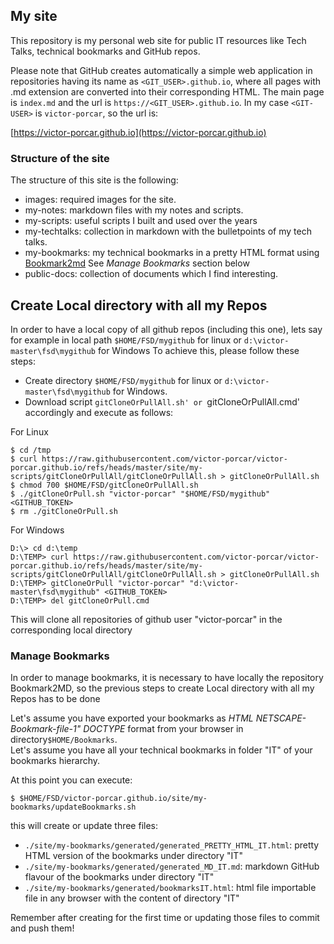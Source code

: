 
## My site

This repository is my personal web site for public IT resources like Tech Talks, technical bookmarks and GitHub repos.

Please note that GitHub creates automatically a simple web application in repositories having its name as `<GIT_USER>.github.io`, where all pages with .md extension are converted into their corresponding HTML. The main page is `index.md` and the url is `https://<GIT_USER>.github.io`.
In my case `<GIT-USER>` is `victor-porcar`, so the url is:

 
[https://victor-porcar.github.io](https://victor-porcar.github.io)
 
### Structure of the site
The structure of this site is the following:

* images: required images for the site.
* my-notes: markdown files with my notes and scripts.
* my-scripts: useful scripts I built and used over the years
* my-techtalks: collection in markdown with the bulletpoints of my tech talks.
* my-bookmarks: my technical bookmarks in a pretty HTML format using [Bookmark2md](https://github.com/victor-porcar/Bookmark2md) See *Manage Bookmarks* section below
* public-docs: collection of documents which I find interesting.



## Create Local directory with all my Repos

In order to have a local copy of all github repos (including this one), lets say for example in local path `$HOME/FSD/mygithub` for linux or `d:\victor-master\fsd\mygithub` for Windows
To achieve this, please follow these steps:

- Create directory `$HOME/FSD/mygithub` for linux or `d:\victor-master\fsd\mygithub` for Windows.
- Download  script  `gitCloneOrPullAll.sh' or `gitCloneOrPullAll.cmd' accordingly and execute as follows:

For Linux
```
$ cd /tmp
$ curl https://raw.githubusercontent.com/victor-porcar/victor-porcar.github.io/refs/heads/master/site/my-scripts/gitCloneOrPullAll/gitCloneOrPullAll.sh > gitCloneOrPullAll.sh
$ chmod 700 $HOME/FSD/gitCloneOrPullAll.sh
$ ./gitCloneOrPull.sh "victor-porcar" "$HOME/FSD/mygithub" <GITHUB_TOKEN>
$ rm ./gitCloneOrPull.sh
```
For Windows
```
D:\> cd d:\temp
D:\TEMP> curl https://raw.githubusercontent.com/victor-porcar/victor-porcar.github.io/refs/heads/master/site/my-scripts/gitCloneOrPullAll/gitCloneOrPullAll.sh > gitCloneOrPullAll.sh
D:\TEMP> gitCloneOrPull "victor-porcar" "d:\victor-master\fsd\mygithub" <GITHUB_TOKEN>
D:\TEMP> del gitCloneOrPull.cmd
```
This will clone all repositories of github user "victor-porcar" in the corresponding local directory



### Manage Bookmarks
In order to manage bookmarks,  it is necessary to have locally the repository Bookmark2MD, so the previous steps to create Local directory with all my Repos has to be done

Let's assume you have exported your bookmarks as *HTML NETSCAPE-Bookmark-file-1" DOCTYPE* format from your browser in directory`$HOME/Bookmarks`.<br>
Let's assume you have all your technical bookmarks in folder "IT" of your bookmarks hierarchy.<br>

At this point you can execute:
 
```
$ $HOME/FSD/victor-porcar.github.io/site/my-bookmarks/updateBookmarks.sh
```
this will create or update three files:

*  `./site/my-bookmarks/generated/generated_PRETTY_HTML_IT.html`: pretty HTML version of the bookmarks under directory "IT"
*  `./site/my-bookmarks/generated/generated_MD_IT.md`: markdown GitHub flavour of the bookmarks under directory "IT"
*  `./site/my-bookmarks/generated/bookmarksIT.html`: html file importable file in any browser with the content of directory "IT"

Remember after creating for the first time or updating those files to commit and push them!

